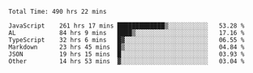 
<!--START_SECTION:waka-->

```text
Total Time: 490 hrs 22 mins

JavaScript    261 hrs 17 mins █████████████▒░░░░░░░░░░░   53.28 %
AL            84 hrs 9 mins   ████▒░░░░░░░░░░░░░░░░░░░░   17.16 %
TypeScript    32 hrs 6 mins   █▓░░░░░░░░░░░░░░░░░░░░░░░   06.55 %
Markdown      23 hrs 45 mins  █▒░░░░░░░░░░░░░░░░░░░░░░░   04.84 %
JSON          19 hrs 15 mins  █░░░░░░░░░░░░░░░░░░░░░░░░   03.93 %
Other         14 hrs 53 mins  ▓░░░░░░░░░░░░░░░░░░░░░░░░   03.04 %
```

<!--END_SECTION:waka-->











